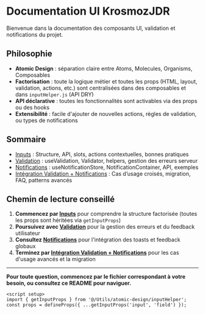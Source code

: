 # Documentation UI KrosmozJDR

Bienvenue dans la documentation des composants UI, validation et notifications du projet.

## Philosophie
- **Atomic Design** : séparation claire entre Atoms, Molecules, Organisms, Composables
- **Factorisation** : toute la logique métier et toutes les props (HTML, layout, validation, actions, etc.) sont centralisées dans des composables et dans `inputHelper.js` (API DRY)
- **API déclarative** : toutes les fonctionnalités sont activables via des props ou des hooks
- **Extensibilité** : facile d'ajouter de nouvelles actions, règles de validation, ou types de notifications

## Sommaire

- [Inputs](./INPUTS.md) : Structure, API, slots, actions contextuelles, bonnes pratiques
- [Validation](./VALIDATION.md) : useValidation, Validator, helpers, gestion des erreurs serveur
- [Notifications](./NOTIFICATIONS.md) : useNotificationStore, NotificationContainer, API, exemples
- [Intégration Validation + Notifications](./INTEGRATION_VALIDATION_NOTIFICATIONS.md) : Cas d’usage croisés, migration, FAQ, patterns avancés

## Chemin de lecture conseillé
1. **Commencez par [Inputs](./INPUTS.md)** pour comprendre la structure factorisée (toutes les props sont héritées via `getInputProps`)
2. **Poursuivez avec [Validation](./VALIDATION.md)** pour la gestion des erreurs et du feedback utilisateur
3. **Consultez [Notifications](./NOTIFICATIONS.md)** pour l'intégration des toasts et feedback globaux
4. **Terminez par [Intégration Validation + Notifications](./INTEGRATION_VALIDATION_NOTIFICATIONS.md)** pour les cas d'usage avancés et la migration

---

**Pour toute question, commencez par le fichier correspondant à votre besoin, ou consultez ce README pour naviguer.**

<!-- Exemple factorisé -->
```vue
<script setup>
import { getInputProps } from '@/Utils/atomic-design/inputHelper';
const props = defineProps({ ...getInputProps('input', 'field') });
``` 